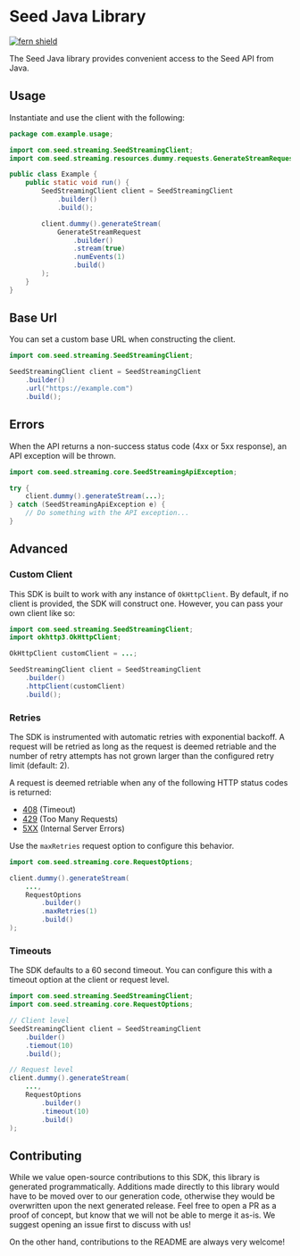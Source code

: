 # Seed Java Library

[![fern shield](https://img.shields.io/badge/%F0%9F%8C%BF-Built%20with%20Fern-brightgreen)](https://buildwithfern.com?utm_source=github&utm_medium=github&utm_campaign=readme&utm_source=Seed%2FJava)

The Seed Java library provides convenient access to the Seed API from Java.

## Usage

Instantiate and use the client with the following:

```java
package com.example.usage;

import com.seed.streaming.SeedStreamingClient;
import com.seed.streaming.resources.dummy.requests.GenerateStreamRequest;

public class Example {
    public static void run() {
        SeedStreamingClient client = SeedStreamingClient
            .builder()
            .build();

        client.dummy().generateStream(
            GenerateStreamRequest
                .builder()
                .stream(true)
                .numEvents(1)
                .build()
        );
    }
}
```

## Base Url

You can set a custom base URL when constructing the client.

```java
import com.seed.streaming.SeedStreamingClient;

SeedStreamingClient client = SeedStreamingClient
    .builder()
    .url("https://example.com")
    .build();
```

## Errors

When the API returns a non-success status code (4xx or 5xx response), an API exception will be thrown.

```java
import com.seed.streaming.core.SeedStreamingApiException;

try {
    client.dummy().generateStream(...);
} catch (SeedStreamingApiException e) {
    // Do something with the API exception...
}
```

## Advanced

### Custom Client

This SDK is built to work with any instance of `OkHttpClient`. By default, if no client is provided, the SDK will construct one. 
However, you can pass your own client like so:

```java
import com.seed.streaming.SeedStreamingClient;
import okhttp3.OkHttpClient;

OkHttpClient customClient = ...;

SeedStreamingClient client = SeedStreamingClient
    .builder()
    .httpClient(customClient)
    .build();
```

### Retries

The SDK is instrumented with automatic retries with exponential backoff. A request will be retried as long
as the request is deemed retriable and the number of retry attempts has not grown larger than the configured
retry limit (default: 2).

A request is deemed retriable when any of the following HTTP status codes is returned:

- [408](https://developer.mozilla.org/en-US/docs/Web/HTTP/Status/408) (Timeout)
- [429](https://developer.mozilla.org/en-US/docs/Web/HTTP/Status/429) (Too Many Requests)
- [5XX](https://developer.mozilla.org/en-US/docs/Web/HTTP/Status/500) (Internal Server Errors)

Use the `maxRetries` request option to configure this behavior.

```java
import com.seed.streaming.core.RequestOptions;

client.dummy().generateStream(
    ...,
    RequestOptions
        .builder()
        .maxRetries(1)
        .build()
);
```

### Timeouts

The SDK defaults to a 60 second timeout. You can configure this with a timeout option at the client or request level.

```java
import com.seed.streaming.SeedStreamingClient;
import com.seed.streaming.core.RequestOptions;

// Client level
SeedStreamingClient client = SeedStreamingClient
    .builder()
    .tiemout(10)
    .build();

// Request level
client.dummy().generateStream(
    ...,
    RequestOptions
        .builder()
        .timeout(10)
        .build()
);
```

## Contributing

While we value open-source contributions to this SDK, this library is generated programmatically.
Additions made directly to this library would have to be moved over to our generation code,
otherwise they would be overwritten upon the next generated release. Feel free to open a PR as
a proof of concept, but know that we will not be able to merge it as-is. We suggest opening
an issue first to discuss with us!

On the other hand, contributions to the README are always very welcome!